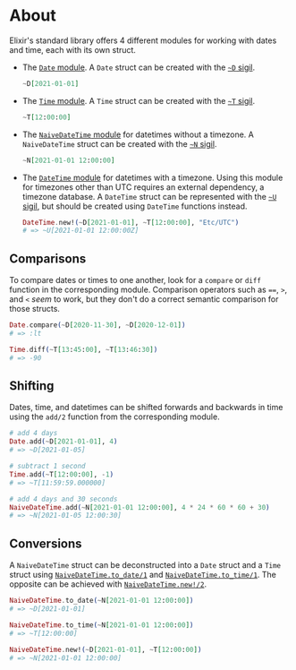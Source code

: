 # About

Elixir's standard library offers 4 different modules for working with dates and time, each with its own struct.

- The [`Date` module][date]. A `Date` struct can be created with the [`~D` sigil][sigil-d].
    ```elixir
    ~D[2021-01-01]
    ```

- The [`Time` module][time]. A `Time` struct can be created with the [`~T` sigil][sigil-t].
    ```elixir
    ~T[12:00:00]
    ```

- The [`NaiveDateTime` module][naivedatetime] for datetimes without a timezone. A `NaiveDateTime` struct can be created with the [`~N` sigil][sigil-n].
    ```elixir
    ~N[2021-01-01 12:00:00]
    ```

- The [`DateTime` module][datetime] for datetimes with a timezone. Using this module for timezones other than UTC requires an external dependency, a timezone database. A `DateTime` struct can be represented with the [`~U` sigil][sigil-u], but should be created using `DateTime` functions instead.
    ```elixir
    DateTime.new!(~D[2021-01-01], ~T[12:00:00], "Etc/UTC")
    # => ~U[2021-01-01 12:00:00Z]
    ```

## Comparisons

To compare dates or times to one another, look for a `compare` or `diff` function in the corresponding module. Comparison operators such as `==`, `>`, and `<` _seem_ to work, but they don't do a correct semantic comparison for those structs.

```elixir
Date.compare(~D[2020-11-30], ~D[2020-12-01])
# => :lt

Time.diff(~T[13:45:00], ~T[13:46:30])
# => -90
```

## Shifting

Dates, time, and datetimes can be shifted forwards and backwards in time using the `add/2` function from the corresponding module.

```elixir
# add 4 days
Date.add(~D[2021-01-01], 4)
# => ~D[2021-01-05]

# subtract 1 second
Time.add(~T[12:00:00], -1)
# => ~T[11:59:59.000000]

# add 4 days and 30 seconds
NaiveDateTime.add(~N[2021-01-01 12:00:00], 4 * 24 * 60 * 60 + 30)
# => ~N[2021-01-05 12:00:30]
```

## Conversions

A `NaiveDateTime` struct can be deconstructed into a `Date` struct and a `Time` struct using [`NaiveDateTime.to_date/1`][naivedatetime-to-date] and [`NaiveDateTime.to_time/1`][naivedatetime-to-time]. The opposite can be achieved with [`NaiveDateTime.new!/2`][naivedatetime-new].

```elixir
NaiveDateTime.to_date(~N[2021-01-01 12:00:00])
# => ~D[2021-01-01]

NaiveDateTime.to_time(~N[2021-01-01 12:00:00])
# => ~T[12:00:00]

NaiveDateTime.new!(~D[2021-01-01], ~T[12:00:00])
# => ~N[2021-01-01 12:00:00]
```

[naivedatetime]: https://hexdocs.pm/elixir/NaiveDateTime.html
[datetime]: https://hexdocs.pm/elixir/DateTime.html
[time]: https://hexdocs.pm/elixir/Time.html
[date]: https://hexdocs.pm/elixir/Date.html
[sigil-t]: https://hexdocs.pm/elixir/Kernel.html#sigil_T/2
[sigil-d]: https://hexdocs.pm/elixir/Kernel.html#sigil_D/2
[sigil-u]: https://hexdocs.pm/elixir/Kernel.html#sigil_U/2
[sigil-n]: https://hexdocs.pm/elixir/Kernel.html#sigil_N/2
[naivedatetime-to-date]: https://hexdocs.pm/elixir/NaiveDateTime.html#to_date/1
[naivedatetime-to-time]: https://hexdocs.pm/elixir/NaiveDateTime.html#to_time/1
[naivedatetime-new]: https://hexdocs.pm/elixir/NaiveDateTime.html#new/2
[erl-calendar]: https://www.erlang.org/doc/man/calendar.html
